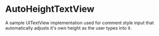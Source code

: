 # AutoHeightTextView
A sample UITextView implementation used for comment style input that automatically adjusts it's own height as the user types into it.
